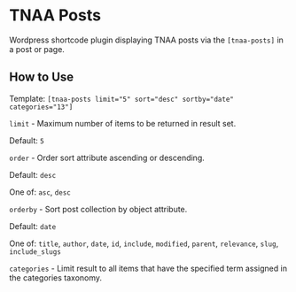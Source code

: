 # TNAA Posts
Wordpress shortcode plugin displaying TNAA posts via the `[tnaa-posts]` in a post or page.

## How to Use

Template: `[tnaa-posts limit="5" sort="desc" sortby="date" categories="13"]` 

`limit` - Maximum number of items to be returned in result set.

Default: `5`

`order` - Order sort attribute ascending or descending.

Default: `desc`

One of: `asc`, `desc`

`orderby` - Sort post collection by object attribute.

Default: `date`

One of: `title`, `author`, `date`, `id`, `include`, `modified`, `parent`, `relevance`, `slug`, `include_slugs`

`categories` - Limit result to all items that have the specified term assigned in the categories taxonomy.

